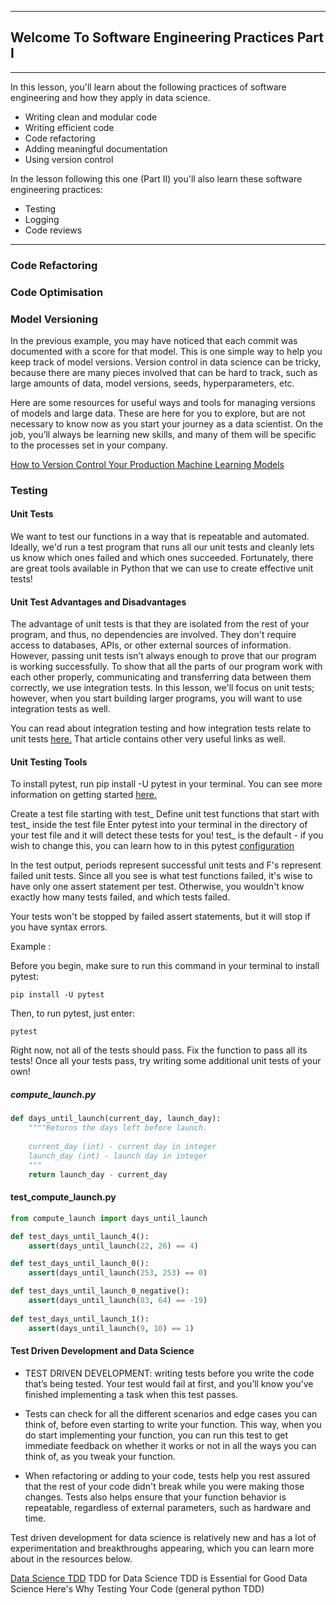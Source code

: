 ----
## Welcome To Software Engineering Practices Part I
----
In this lesson, you'll learn about the following practices of software engineering and how they apply in data science.

* Writing clean and modular code
* Writing efficient code
* Code refactoring
* Adding meaningful documentation
* Using version control

In the lesson following this one (Part II) you'll also learn these software engineering practices:

* Testing
* Logging
* Code reviews

----

### Code Refactoring 

### Code Optimisation

### Model Versioning

In the previous example, you may have noticed that each commit was documented with a score for that model. This is one simple way to help you keep track of model versions. Version control in data science can be tricky, because there are many pieces involved that can be hard to track, such as large amounts of data, model versions, seeds, hyperparameters, etc.

Here are some resources for useful ways and tools for managing versions of models and large data. These are here for you to explore, but are not necessary to know now as you start your journey as a data scientist.
On the job, you’ll always be learning new skills, and many of them will be specific to the processes set in your company.

[How to Version Control Your Production Machine Learning Models](https://blog.algorithmia.com/how-to-version-control-your-production-machine-learning-models/)

### Testing 
#### Unit Tests
We want to test our functions in a way that is repeatable and automated. Ideally, we'd run a test program that runs all our unit tests and cleanly lets us know which ones failed and which ones succeeded. Fortunately, there are great tools available in Python that we can use to create effective unit tests!

#### Unit Test Advantages and Disadvantages
The advantage of unit tests is that they are isolated from the rest of your program, and thus, no dependencies are involved. They don't require access to databases, APIs, or other external sources of information. However, passing unit tests isn’t always enough to prove that our program is working successfully. To show that all the parts of our program work with each other properly, communicating and transferring data between them correctly, we use integration tests. In this lesson, we'll focus on unit tests; however, when you start building larger programs, you will want to use integration tests as well.

You can read about integration testing and how integration tests relate to unit tests [here.](https://www.fullstackpython.com/integration-testing.html) That article contains other very useful links as well.

#### Unit Testing Tools
To install pytest, run pip install -U pytest in your terminal. You can see more information on getting started [here.](https://docs.pytest.org/en/latest/getting-started.html)

Create a test file starting with test_
Define unit test functions that start with test_ inside the test file
Enter pytest into your terminal in the directory of your test file and it will detect these tests for you!
test_ is the default - if you wish to change this, you can learn how to in this pytest [configuration](https://docs.pytest.org/en/latest/customize.html)

In the test output, periods represent successful unit tests and F's represent failed unit tests. Since all you see is what test functions failed, it's wise to have only one assert statement per test. Otherwise, you wouldn't know exactly how many tests failed, and which tests failed.

Your tests won't be stopped by failed assert statements, but it will stop if you have syntax errors.

Example : 

Before you begin, make sure to run this command in your terminal to install pytest:
```
pip install -U pytest
```
Then, to run pytest, just enter:
```
pytest
```
Right now, not all of the tests should pass. Fix the function to pass all its tests! Once all your tests pass, try writing some additional unit tests of your own!

##### compute_launch.py
```python
def days_until_launch(current_day, launch_day):
    """"Returns the days left before launch.
    
    current_day (int) - current day in integer
    launch_day (int) - launch day in integer
    """
    return launch_day - current_day
```

#### test_compute_launch.py
```python
from compute_launch import days_until_launch

def test_days_until_launch_4():
    assert(days_until_launch(22, 26) == 4)

def test_days_until_launch_0():
    assert(days_until_launch(253, 253) == 0)

def test_days_until_launch_0_negative():
    assert(days_until_launch(83, 64) == -19)
    
def test_days_until_launch_1():
    assert(days_until_launch(9, 10) == 1)
```

#### Test Driven Development and Data Science

* TEST DRIVEN DEVELOPMENT: writing tests before you write the code that’s being tested. Your test would fail at first, and you’ll know you’ve finished implementing a task when this test passes.

* Tests can check for all the different scenarios and edge cases you can think of, before even starting to write your function. This way, when you do start implementing your function, you can run this test to get immediate feedback on whether it works or not in all the ways you can think of, as you tweak your function.

* When refactoring or adding to your code, tests help you rest assured that the rest of your code didn't break while you were making those changes. Tests also helps ensure that your function behavior is repeatable, regardless of external parameters, such as hardware and time.

Test driven development for data science is relatively new and has a lot of experimentation and breakthroughs appearing, which you can learn more about in the resources below.

[Data Science TDD](https://www.linkedin.com/pulse/data-science-test-driven-development-sam-savage/)
TDD for Data Science
TDD is Essential for Good Data Science Here's Why
Testing Your Code (general python TDD)
